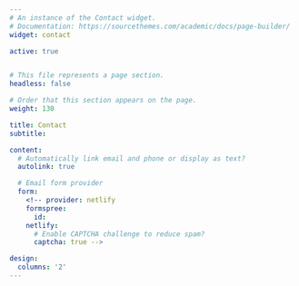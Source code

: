 ```yaml
---
# An instance of the Contact widget.
# Documentation: https://sourcethemes.com/academic/docs/page-builder/
widget: contact

active: true


# This file represents a page section.
headless: false

# Order that this section appears on the page.
weight: 130

title: Contact
subtitle:

content:
  # Automatically link email and phone or display as text?
  autolink: true

  # Email form provider
  form:
    <!-- provider: netlify
    formspree:
      id:
    netlify:
      # Enable CAPTCHA challenge to reduce spam?
      captcha: true -->

design:
  columns: '2'
---
```

